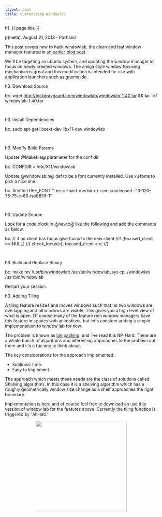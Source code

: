 ```yaml
---
layout: post
title: Customizing Windowlab
---
```


h1. {{ page.title }}

p(meta). August 21, 2013 - Portland

This post covers how to hack windowlab, the clean and fast window manager featured in <a href="http://no0p.github.io/2013/03/21/cool_window_manager.html">an earlier blog post</a>.

We'll be targeting an ubuntu system, and updating the window manager to focus on newly created windows.  The amiga style window focusing mechanism is great and this modification is intended for use with application launchers such as gnome-do.

h3.  Download Source

bc. wget http://nickgravgaard.com/windowlab/windowlab-1.40.tar && tar -xf windowlab-1.40.tar

&nbsp;

h3.  Install Dependencies

bc. sudo apt-get libxext-dev libx11-dev windowlab

&nbsp; 

h3.  Modify Build Params

Update @Makefile@ parameter for the conf dir

bc. CONFDIR = /etc/X11/windowlab


Update @windowlab.h@ def to be a font currently installed.  Use xlsfonts to pick a nice one.

bc. #define DEF_FONT "-misc-fixed-medium-r-semicondensed--13-120-75-75-c-60-iso8859-1"

&nbsp;

h3.  Update Source

Look for a code block in @new.c@ like the following and add the comments as below.

bc. // if no client has focus give focus to the new client
  //if (focused_client == NULL)
  //{
    check_focus(c);
    focused_client = c;
  //}

&nbsp;

h3.  Build and Replace Binary

bc. make
mv /usr/bin/windowlab /usr/bin/windowlab_sys
cp ./windowlab /usr/bin/windowlab


Restart your session.  

h3.  Adding Tiling

A tiling feature resizes and moves windows such that no two windows are overlapping and all windows are visible.  This gives you a high level view of what is open.  Of course many of the feature rich window managers have this feature in spades with animations, but let's consider adding a simple implementation to window lab for now.

The problem is known as <a href="http://en.wikipedia.org/wiki/Bin_packing">bin packing</a>, and I've read it is NP-Hard.  There are a whole bunch of algorithms and interesting approaches to the problem out there and it's a fun one to think about.

The key considerations for the approach implemented:

* Sublinear time.
* Easy to Implement.

The approach which meets these needs are the class of solutions called Shelving algorithms.  In this case it is a shelving algorithm which has a roughly geometrically window size change as a shelf approaches the right boundary.

Implementation <a href="https://github.com/no0p/windowlab/blob/master/taskbar.c#L444">is here</a> and of course feel free to download an use this version of window lab for the features above.  Currently the tiling function is triggered by "Alt-tab."

<center><img src="/images/sublin.jpg" width="300"/></center>


